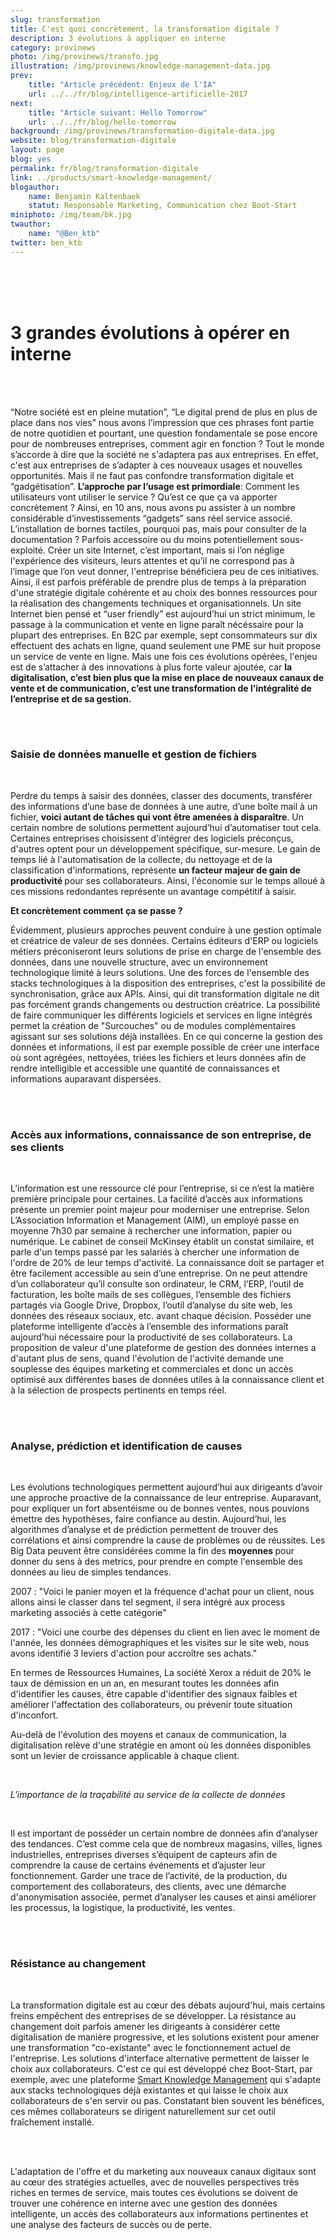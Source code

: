 ```yaml
---
slug: transformation
title: C'est quoi concrètement, la transformation digitale ?
description: 3 évolutions à appliquer en interne
category: provinews
photo: /img/provinews/transfo.jpg
illustration: /img/provinews/knowledge-management-data.jpg
prev:
    title: "Article précédent: Enjeux de l'IA"
    url: ../../fr/blog/intelligence-artificielle-2017
next:
    title: "Article suivant: Hello Tomorrow"
    url: ../../fr/blog/hello-tomorrow
background: /img/provinews/transformation-digitale-data.jpg
website: blog/transformation-digitale
layout: page
blog: yes
permalink: fr/blog/transformation-digitale
link: ../products/smart-knowledge-management/
blogauthor:
    name: Benjamin Kaltenbaek
    statut: Responsable Marketing, Communication chez Boot-Start
miniphoto: /img/team/bk.jpg
twauthor:
    name: "@Ben_ktb"
twitter: ben_ktb
---
```


<br><br><br>
<h1> 3 grandes évolutions à opérer en interne </h1>
<br><br>





“Notre société est en pleine mutation”, “Le digital prend de plus en plus de place dans nos vies” nous avons l’impression
que ces phrases font partie de notre quotidien et pourtant, une question fondamentale se pose encore pour de
nombreuses entreprises, comment agir en fonction ? Tout le monde s’accorde à dire que la société ne s'adaptera pas aux
entreprises. En effet, c'est aux entreprises de s’adapter à ces nouveaux usages et nouvelles opportunités.
Mais il ne faut pas confondre transformation digitale et “gadgétisation”. <b> L’approche par l’usage est primordiale</b>:
Comment les utilisateurs vont utiliser le service ? Qu’est ce que ça va apporter concrètement ?
Ainsi, en 10 ans, nous avons pu assister à un nombre considérable d’investissements “gadgets” sans réel service associé.
L’installation de bornes tactiles, pourquoi pas, mais pour consulter de la documentation ?
Parfois accessoire ou du moins potentiellement sous-exploité.
Créer un site Internet, c’est important, mais si l’on néglige l'expérience des visiteurs,
leurs attentes et qu’il ne correspond pas à l’image que l’on veut donner, l'entreprise bénéficiera peu de ces initiatives.
Ainsi, il est parfois préférable de prendre plus de temps à la préparation d'une stratégie digitale cohérente et au choix
des bonnes ressources pour la réalisation des changements techniques et organisationnels.
Un site Internet bien pensé et “user friendly” est aujourd’hui un strict minimum, le passage à la communication et vente en ligne
paraît nécéssaire pour la plupart des entreprises. En B2C par exemple, sept consommateurs sur dix effectuent des achats en ligne, quand seulement une PME sur huit
propose un service de vente en ligne. Mais une fois ces évolutions opérées, l'enjeu est de s’attacher à des innovations
à plus forte valeur ajoutée, car <b> la digitalisation, c’est bien plus que la mise en place de nouveaux canaux de vente et
de communication, c’est une transformation de l’intégralité de l’entreprise et de sa gestion.</b>

<br><br>
<h3> Saisie de données manuelle et gestion de fichiers </h3>
<br>

Perdre du temps à saisir des données, classer des documents, transférer des informations d’une base de données à une autre,
d’une boîte mail à un fichier, <b>voici autant de tâches qui vont être amenées à disparaître</b>.
Un certain nombre de solutions permettent aujourd’hui d’automatiser tout cela. Certaines entreprises choisissent
d'intégrer des logiciels préconçus, d'autres optent pour un développement spécifique, sur-mesure.
Le gain de temps lié à l'automatisation de la collecte, du nettoyage et de la classification d'informations,
représente <b> un facteur majeur de gain de productivité </b> pour ses collaborateurs.
Ainsi, l'économie sur le temps alloué à ces missions redondantes représente un avantage compétitif à saisir.

__Et concrètement comment ça se passe ?__

Évidemment, plusieurs approches peuvent conduire à une gestion optimale et créatrice de valeur de ses données.
Certains éditeurs d'ERP ou logiciels métiers préconiseront leurs solutions de prise en charge de l'ensemble des données,
dans une nouvelle structure, avec un environnement technologique limité à leurs solutions.
Une des forces de l'ensemble des stacks technologiques à la disposition des entreprises,
c'est la possibilité de synchronisation, grâce aux APIs. Ainsi, qui dit transformation digitale ne dit pas forcément
grands changements ou destruction créatrice. La possibilité de faire communiquer les différents logiciels et services en
ligne intégrés permet la création de "Surcouches" ou de modules complémentaires agissant sur ses solutions déjà installées.
En ce qui concerne la gestion des données et informations, il est par exemple possible de créer une interface où sont agrégées,
nettoyées, triées les fichiers et leurs données afin de rendre intelligible et accessible une quantité de connaissances et
informations auparavant dispersées.

<br><br>
<h3>Accès aux informations, connaissance de son entreprise, de ses clients</h3>
<br>

L’information est une ressource clé pour l’entreprise, si ce n’est la matière première principale pour certaines.
La facilité d’accès aux informations présente un premier point majeur pour moderniser une entreprise.
Selon L’Association Information et Management (AIM), un employé passe en moyenne 7h30 par semaine à rechercher une
information, papier ou numérique. Le cabinet de conseil McKinsey établit un constat similaire, et parle d'un temps passé
par les salariés à chercher une information de l'ordre de 20% de leur temps d'activité.
La connaissance doit se partager et être facilement accessible au sein d’une entreprise.
On ne peut attendre d’un collaborateur qu’il consulte son ordinateur, le CRM, l’ERP, l’outil de facturation,
les boîte mails de ses collègues, l’ensemble des fichiers partagés via Google Drive, Dropbox, l’outil d’analyse du site web,
les données des réseaux sociaux, etc. avant chaque décision. Posséder une plateforme intelligente d’accès à l’ensemble des
informations paraît aujourd’hui nécessaire pour la productivité de ses collaborateurs.
La proposition de valeur d'une plateforme de gestion des données internes a d'autant plus de sens,
quand l'évolution de l'activité demande une souplesse des équipes marketing et commerciales et donc un accès
optimisé aux différentes bases de données utiles à la connaissance client et à la sélection de prospects pertinents en temps réel.

<br><br>
<h3> Analyse, prédiction et identification de causes </h3>
<br>

Les évolutions technologiques permettent aujourd’hui aux dirigeants d’avoir une approche proactive de la connaissance
de leur entreprise. Auparavant, pour expliquer un fort absentéisme ou de bonnes ventes, nous pouvions émettre des hypothèses,
faire confiance au destin. Aujourd’hui, les algorithmes d’analyse et de prédiction permettent de trouver des corrélations et
ainsi comprendre la cause de problèmes ou de réussites. Les Big Data peuvent être considérées comme la fin des
<b> moyennes </b> pour donner du sens à des metrics, pour prendre en compte l'ensemble des données au lieu de simples tendances.

2007 : "Voici le panier moyen et la fréquence d'achat pour un client, nous allons ainsi le classer dans tel segment,
il sera intégré aux process marketing associés à cette catégorie"

2017 : "Voici une courbe des dépenses du client en lien avec le moment de l'année, les données démographiques et les
visites sur le site web, nous avons identifié 3 leviers d'action pour accroître ses achats."

En termes de Ressources Humaines, La société Xerox a réduit de 20% le taux de démission en un an, en mesurant toutes
les données afin d'identifier les causes, être capable
d'identifier des signaux faibles et améliorer l'affectation des collaborateurs,
ou prévenir toute situation d'inconfort.

Au-delà de l'évolution des moyens et canaux de communication, la digitalisation relève d'une stratégie en amont où
les données disponibles sont un levier de croissance applicable à chaque client.


<br>

<i> L'importance de la traçabilité au service de la collecte de données </i>

<br>

Il est important de posséder un certain nombre de données afin d’analyser des tendances.
C’est comme cela que de nombreux magasins, villes, lignes industrielles, entreprises diverses s’équipent de capteurs afin
de comprendre la cause de certains événements et d’ajuster leur fonctionnement.
Garder une trace de l’activité, de la production, du comportement des collaborateurs, des clients,
avec une démarche d'anonymisation associée, permet d’analyser les causes et ainsi améliorer les processus, la logistique,
la productivité, les ventes.

<br><br>

<h3> Résistance au changement </h3>

<br>

La transformation digitale est au cœur des débats aujourd'hui, mais certains freins empêchent des entreprises de se
développer. La résistance au changement doit parfois amener les dirigeants à considérer cette digitalisation de manière
progressive, et les solutions existent pour amener une transformation "co-existante" avec le fonctionnement
actuel de l'entreprise. Les solutions d'interface alternative permettent de laisser le choix aux collaborateurs.
C'est ce qui est développé chez Boot-Start, par exemple, avec une plateforme [Smart Knowledge Management]({{page.link}}) qui s'adapte aux
stacks technologiques déjà existantes et qui laisse le choix aux collaborateurs de s'en servir ou pas.
Constatant bien souvent les bénéfices, ces mêmes collaborateurs se dirigent naturellement sur cet outil fraîchement installé.

<br><br>

L'adaptation de l'offre et du marketing aux nouveaux canaux digitaux sont au cœur des stratégies actuelles,
avec de nouvelles perspectives très riches en termes de service, mais toutes ces évolutions se doivent de
trouver une cohérence en interne avec une gestion des données intelligente, un accès des collaborateurs
aux informations pertinentes et une analyse des facteurs de succès ou de perte.

<br><br>
<br><br>

